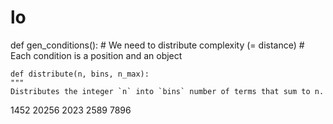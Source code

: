 # lo
def gen_conditions():
    # We need to distribute complexity (= distance)
    # Each condition is a position and an object
   
    def distribute(n, bins, n_max):
    """
    Distributes the integer `n` into `bins` number of terms that sum to n.
  1452
20256
2023
2589
7896

